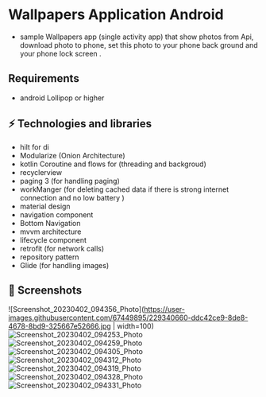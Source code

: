 # Wallpapers Application Android

* sample Wallpapers app (single activity app) that show photos from Api, download photo to phone, set this photo to your phone back ground and your phone lock screen .
## Requirements
 * android Lollipop or higher

## ⚡ Technologies and libraries
* hilt for di
* Modularize (Onion Architecture)
* kotlin Coroutine and flows for (threading and backgroud)
* recyclerview
* paging 3 (for handling paging)
* workManger (for deleting cached data if there is strong internet connection and no low battery )
* material design
* navigation component
* Bottom Navigation 
* mvvm architecture
* lifecycle component
* retrofit (for network calls)
* repository pattern
* Glide (for handling images)

## 📱 Screenshots 
![Screenshot_20230402_094356_Photo](https://user-images.githubusercontent.com/67449895/229340660-ddc42ce9-8de8-4678-8bd9-325667e52666.jpg | width=100) 
![Screenshot_20230402_094253_Photo](https://user-images.githubusercontent.com/67449895/229340669-c501e4b3-8a41-45ec-b009-8179b3269e82.jpg)
![Screenshot_20230402_094259_Photo](https://user-images.githubusercontent.com/67449895/229340676-c558ad38-5cc7-45a7-bcf5-4dbf3b4c1e4b.jpg)
![Screenshot_20230402_094305_Photo](https://user-images.githubusercontent.com/67449895/229340682-a4d43288-6127-4099-b1f9-9d2c32575211.jpg)
![Screenshot_20230402_094312_Photo](https://user-images.githubusercontent.com/67449895/229340687-ac316392-d680-4370-a1b4-3bcd411f281e.jpg)
![Screenshot_20230402_094319_Photo](https://user-images.githubusercontent.com/67449895/229340690-270d8269-c880-4a6f-9aa0-c03b0f7ccb0b.jpg)
![Screenshot_20230402_094328_Photo](https://user-images.githubusercontent.com/67449895/229340694-4ecd72cb-3282-4fe0-9632-6ba360ef285c.jpg)
![Screenshot_20230402_094331_Photo](https://user-images.githubusercontent.com/67449895/229340695-400b59bf-eb96-4a23-a9ad-1d0a010b6833.jpg)
